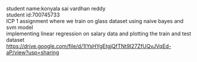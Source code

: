 student name:konyala sai vardhan reddy <br />
student id:700745733 <br />
ICP 1 assignment where we train on glass dataset using naive bayes and svm model<br />
implementing linear regression on salary data and plotting the train and test dataset<br />
https://drive.google.com/file/d/1IYsHYgEtgjQfTNt9I27ZfUQvJVqEd-aP/view?usp=sharing
